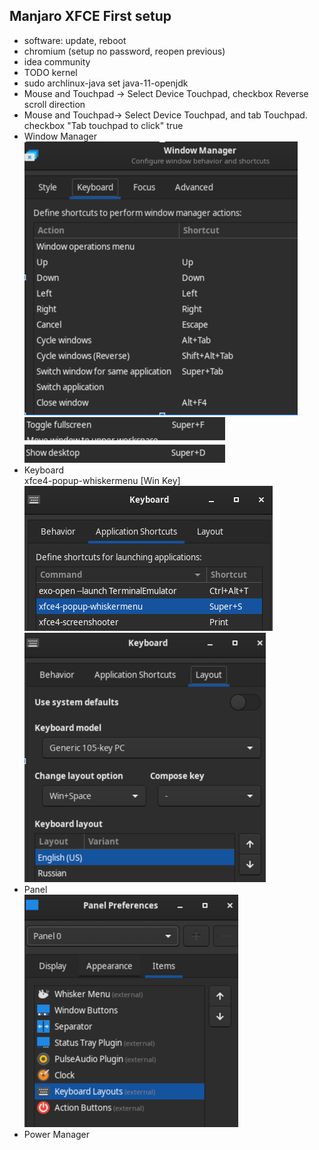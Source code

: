 ## Manjaro XFCE First setup
- software: update, reboot
- chromium (setup no password, reopen previous)  
- idea community
- TODO kernel
- sudo archlinux-java set java-11-openjdk  
- Mouse and Touchpad -> Select Device Touchpad, checkbox Reverse scroll direction
- Mouse and Touchpad-> Select Device Touchpad, and tab Touchpad. checkbox "Tab touchpad to click" true
- Window Manager  
![img.png](window_manager.png)  
![img.png](windows_manager_2.png)  
- Keyboard  
xfce4-popup-whiskermenu [Win Key]  
![img.png](keyboard1.png)  
![img.png](keyboard2.png)  
- Panel  
![img.png](panel.png)
- Power Manager   
